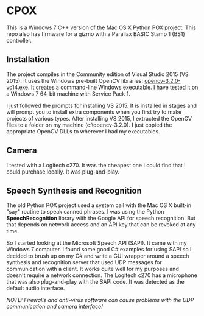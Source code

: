 # CPOX

This is a Windows 7 C++ version of the Mac OS X Python POX project.  This repo also has firmware for a gizmo with a Parallax BASIC Stamp 1 (BS1) controller.

## Installation

The project compiles in the Community edition of Visual Studio 2015 (VS 2015).  It uses the Windows pre-built OpenCV libraries:  [opencv-3.2.0-vc14.exe](https://sourceforge.net/projects/opencvlibrary/files/opencv-win/3.2.0/opencv-3.2.0-vc14.exe/download).  It creates a command-line Windows executable.  I have tested it on a Windows 7 64-bit machine with Service Pack 1.

I just followed the prompts for installing VS 2015.  It is installed in stages and will prompt you to install extra components when you first try to make projects of various types.  After installing VS 2015, I extracted the OpenCV files to a folder on my machine (c:\opencv-3.2.0).  I just copied the appropriate OpenCV DLLs to wherever I had my executables.

## Camera

I tested with a Logitech c270.  It was the cheapest one I could find that I could purchase locally.  It was plug-and-play.

## Speech Synthesis and Recognition

The old Python POX project used a system call with the Mac OS X built-in "say" routine to speak canned phrases.  I was using the Python **SpeechRecognition** library with the Google API for speech recognition.  But that depends on network access and an API key that can be revoked at any time.

So I started looking at the Microsoft Speech API (SAPI).  It came with my Windows 7 computer.  I found some good C# examples for using SAPI so I decided to brush up on my C# and write a GUI wrapper around a speech synthesis and recognition server that used UDP messages for communication with a client.  It works quite well for my purposes and doesn't require a network connection.  The Logitech c270 has a microphone that was also plug-and-play with the SAPI code.  It was detected as the default audio interface.

*NOTE: Firewalls and anti-virus software can cause problems with the UDP communication and camera interface!*


